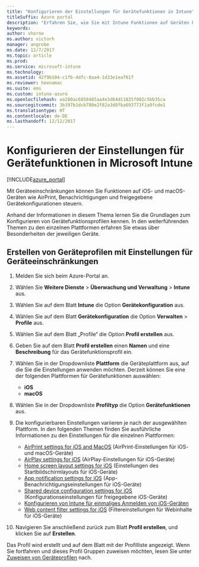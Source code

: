 ```yaml
---
title: "Konfigurieren der Einstellungen für Gerätefunktionen in Intune"
titleSuffix: Azure portal
description: "Erfahren Sie, wie Sie mit Intune Funktionen auf Geräten konfigurieren, die Sie verwalten.\""
keywords: 
author: vhorne
ms.author: victorh
manager: angrobe
ms.date: 12/7/2017
ms.topic: article
ms.prod: 
ms.service: microsoft-intune
ms.technology: 
ms.assetid: 42f9b104-c1f6-4dfc-8aa4-1d33e1eaf61f
ms.reviewer: heenamac
ms.suite: ems
ms.custom: intune-azure
ms.openlocfilehash: ea280ac6858485aa4e3d64d11835f002c5bb35ca
ms.sourcegitcommit: 3b397b1dcb780e2f82a3d8fba693773f1a9fcde1
ms.translationtype: HT
ms.contentlocale: de-DE
ms.lasthandoff: 12/12/2017
---
```

# <a name="how-to-configure-device-feature-settings-in-microsoft-intune"></a>Konfigurieren der Einstellungen für Gerätefunktionen in Microsoft Intune

[!INCLUDE[azure_portal](./includes/azure_portal.md)]

Mit Geräteeinschränkungen können Sie Funktionen auf iOS- und macOS-Geräten wie AirPrint, Benachrichtigungen und freigegebene Gerätekonfigurationen steuern.

Anhand der Informationen in diesem Thema lernen Sie die Grundlagen zum Konfigurieren von Gerätefunktionsprofilen kennen. In den weiterführenden Themen zu den einzelnen Plattformen erfahren Sie etwas über Besonderheiten der jeweiligen Geräte.

## <a name="create-a-device-profile-containing-device-restriction-settings"></a>Erstellen von Geräteprofilen mit Einstellungen für Geräteeinschränkungen

1. Melden Sie sich beim Azure-Portal an.
2. Wählen Sie **Weitere Dienste** > **Überwachung und Verwaltung** > **Intune** aus.
3. Wählen Sie auf dem Blatt **Intune** die Option **Gerätekonfiguration** aus.
2. Wählen Sie auf dem Blatt **Gerätekonfiguration** die Option **Verwalten** > **Profile** aus.
3. Wählen Sie auf dem Blatt „Profile“ die Option **Profil erstellen** aus.
4. Geben Sie auf dem Blatt **Profil erstellen** einen **Namen** und eine **Beschreibung** für das Gerätefunktionsprofil ein.
5. Wählen Sie in der Dropdownliste **Plattform** die Geräteplattform aus, auf die Sie die Einstellungen anwenden möchten. Derzeit können Sie eine der folgenden Plattformen für Gerätefunktionen auswählen:
    - **iOS**
    - **macOS**
6. Wählen Sie in der Dropdownliste **Profiltyp** die Option **Gerätefunktionen** aus. 
7. Die konfigurierbaren Einstellungen variieren je nach der ausgewählten Plattform. In den folgenden Themen finden Sie ausführliche Informationen zu den Einstellungen für die einzelnen Plattformen:
    - [AirPrint settings for iOS and MacOS](air-print-settings-ios-macos.md) (AirPrint-Einstellungen für iOS- und macOS-Geräte)
    - [AirPlay settings for iOS](airplay-settings-ios.md) (AirPlay-Einstellungen für iOS-Geräte)
    - [Home screen layout settings for iOS](home-screen-settings-ios.md) (Einstellungen des Startbildschirmlayouts für iOS-Geräte)
    - [App notification settings for iOS](app-notification-settings-ios.md) (App-Benachrichtigungseinstellungen für iOS-Geräte)
    - [Shared device configuration settings for iOS](shared-device-settings-ios.md) (Konfigurationseinstellungen für freigegebene iOS-Geräte)
    - [Konfigurieren von Intune für einmaliges Anmelden von iOS-Geräten](sso-ios.md)
    - [Web content filter settings for iOS](web-content-filter-settings-ios.md) (Filtereinstellungen für Webinhalte für iOS-Geräte)

8. Navigieren Sie anschließend zurück zum Blatt **Profil erstellen**, und klicken Sie auf **Erstellen**.

Das Profil wird erstellt und auf dem Blatt mit der Profilliste angezeigt.
Wenn Sie fortfahren und dieses Profil Gruppen zuweisen möchten, lesen Sie unter [Zuweisen von Geräteprofilen](device-profile-assign.md) nach.



